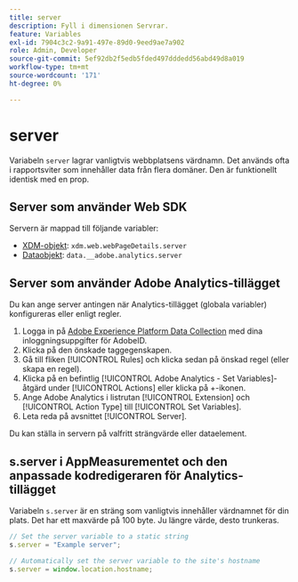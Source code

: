 ```yaml
---
title: server
description: Fyll i dimensionen Servrar.
feature: Variables
exl-id: 7904c3c2-9a91-497e-89d0-9eed9ae7a902
role: Admin, Developer
source-git-commit: 5ef92db2f5edb5fded497dddedd56abd49d8a019
workflow-type: tm+mt
source-wordcount: '171'
ht-degree: 0%

---
```


# server

Variabeln `server` lagrar vanligtvis webbplatsens värdnamn. Det används ofta i rapportsviter som innehåller data från flera domäner. Den är funktionellt identisk med en prop.

## Server som använder Web SDK

Servern är mappad till följande variabler:

* [XDM-objekt](/help/implement/aep-edge/xdm-var-mapping.md): `xdm.web.webPageDetails.server`
* [Dataobjekt](/help/implement/aep-edge/data-var-mapping.md): `data.__adobe.analytics.server`

## Server som använder Adobe Analytics-tillägget

Du kan ange server antingen när Analytics-tillägget (globala variabler) konfigureras eller enligt regler.

1. Logga in på [Adobe Experience Platform Data Collection](https://experience.adobe.com/data-collection) med dina inloggningsuppgifter för AdobeID.
2. Klicka på den önskade taggegenskapen.
3. Gå till fliken [!UICONTROL Rules] och klicka sedan på önskad regel (eller skapa en regel).
4. Klicka på en befintlig [!UICONTROL Adobe Analytics - Set Variables]-åtgärd under [!UICONTROL Actions] eller klicka på +-ikonen.
5. Ange Adobe Analytics i listrutan [!UICONTROL Extension] och [!UICONTROL Action Type] till [!UICONTROL Set Variables].
6. Leta reda på avsnittet [!UICONTROL Server].

Du kan ställa in servern på valfritt strängvärde eller dataelement.

## s.server i AppMeasurementet och den anpassade kodredigeraren för Analytics-tillägget

Variabeln `s.server` är en sträng som vanligtvis innehåller värdnamnet för din plats. Det har ett maxvärde på 100 byte. Ju längre värde, desto trunkeras.

```js
// Set the server variable to a static string
s.server = "Example server";

// Automatically set the server variable to the site's hostname
s.server = window.location.hostname;
```
